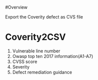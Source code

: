 
#Overview


Export the Coverity defect as CVS file

# Coverity2CSV

1. Vulnerable line number
2. Owasp top ten 2017 information(A1-A7)
3. CVSS score
4. Severity 
5. Defect remediation  guidance
